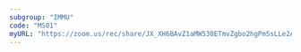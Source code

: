 ```yaml
---
subgroup: "IMMU"
code: "MS01"
myURL: "https://zoom.us/rec/share/JX_XH6BAvZ1aMW530ETmvZgbo2hgPm5sLLe2Axm3xXxtBOdJduN_3R2_8bJFo9qQ.9n1L77lQm4njNw9l"
---
```

